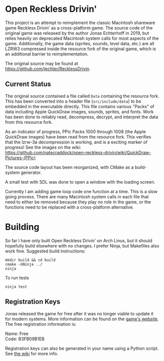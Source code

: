 # Open Reckless Drivin'

This project is an attempt to reimplement the classic Macintosh shareware game Reckless Drivin' as a cross-platform
game. The source code of the original game was released by the author Jonas Echterhoff in 2019, but relies heavily
on deprecated Macintosh system calls for most aspects of the game. Additionally, the game data (sprites, sounds,
level data, etc.) are all LZRW3 compressed inside the resource fork of the original game, which is an additional
barrier to reimplementation.

The original source may be found at https://github.com/jechter/RecklessDrivin.

## Current Status

The original source contained a file called `Data` containing the resource fork. This has been converted into
a header file (`src/include/data`) to be embedded in the executable directly. This file contains various "Packs"
of data including Apple QuickDraw images, sounds, sprites, and fonts. Work has been done to reliably read,
decompress, decrypt, and interpret the data from this resource fork.

As an indicator of progress, PPic Packs 1000 through 1008 (the Apple QuickDraw images) have been read from the
resource fork. This verifies that the lzrw-3a decompression is working, and is a exciting marker of progress!
See the images on the wiki: https://github.com/natecraddock/open-reckless-drivin/wiki/QuickDraw-Pictures-(PPic)

The source code layout has been reorganized, with CMake as a build-system generator.

A small test with SDL was done to open a window with the loading screen.

Currently I am adding game loop code one function at a time. This is a slow going process. There are many
Macintosh system calls in each file that need to either be removed because they play no role in the game,
or the functions need to be replaced with a cross-platform alternative.

# Building

So far I have only built Open Reckless Drivin' on Arch Linux, but it should hopefully build elsewhere with no changes.
I prefer Ninja, but Makefiles also work fine. Suggested build instructions:

```text
mkdir build && cd build
cmake -GNinja ../
ninja
```

To run tests

```
ninja test
```

## Registration Keys

Jonas released the game for free after it was no longer viable to update it for modern systems. More information
can be found on the [game's website](http://jonasechterhoff.com/Reckless_Drivin.html). The free registration
information is:

Name: Free<br>
Code: B3FB09B1EB

Registration keys can also be generated in your name using a Python script. See [the wiki](https://github.com/natecraddock/open-reckless-drivin/wiki/Decryption) for more info.
